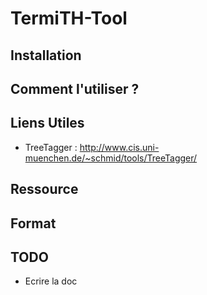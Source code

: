 # TermiTH-Tool

## Installation

## Comment l'utiliser ?

## Liens Utiles

- TreeTagger : http://www.cis.uni-muenchen.de/~schmid/tools/TreeTagger/

## Ressource

## Format

## TODO

- Ecrire la doc
